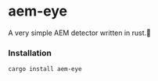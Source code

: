 # aem-eye
A very simple AEM detector written in rust.🦀

### Installation

```bash
cargo install aem-eye
```
